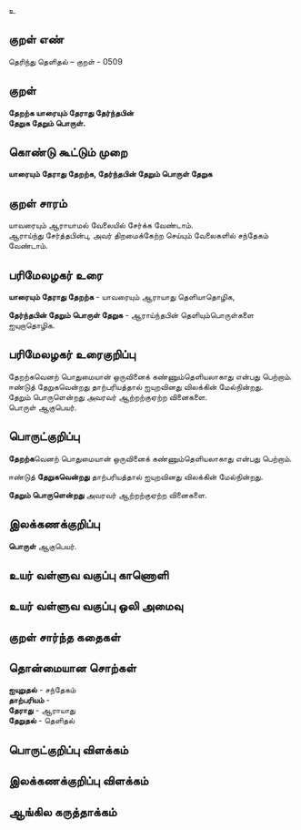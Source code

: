 உ

## குறள் எண் 

தெரிந்து தெளிதல்  – குறள் - 0509  

## குறள் 

**தேறற்க யாரையும் தேராது தேர்ந்தபின்  
தேறுக தேறும் பொருள்.**

## கொண்டு கூட்டும் முறை

**யாரையும் தேராது தேறற்க, தேர்ந்தபின் தேறும் பொருள் தேறுக**

## குறள் சாரம் 

யாவரையும் ஆராயாமல் வேலையில் சேர்க்க வேண்டாம்.   
ஆராய்ந்து சேர்த்தபின்பு, அவர் திறமைக்கேற்ற செய்யும் வேலைகளில் சந்தேகம் வேண்டாம்.  

## பரிமேலழகர் உரை

**யாரையும் தேராது தேறற்க** - யாவரையும் ஆராயாது தெளியாதொழிக,  

**தேர்ந்தபின் தேறும் பொருள் தேறுக** - ஆராய்ந்தபின் தெளியும்பொருள்களை ஐயுறாதொழிக.   

## பரிமேலழகர் உரைகுறிப்பு   

தேறற்கவெனற் பொதுமையான் ஒருவினைக் கண்ணும்தெளியலாகாது என்பது பெற்றாம்.  
ஈண்டுத் தேறுகவென்றது தாற்பரியத்தால் ஐயுறவினது விலக்கின் மேல்நின்றது.  
தேறும் பொருளென்றது அவரவர் ஆற்றற்குஏற்ற வினைகளை.  
பொருள் ஆகுபெயர்.  

## பொருட்குறிப்பு 

**தேறற்க**வெனற் பொதுமையான் ஒருவினைக் கண்ணும்தெளியலாகாது என்பது பெற்றாம்.  

ஈண்டுத் **தேறுகவென்றது** தாற்பரியத்தால் ஐயுறவினது விலக்கின் மேல்நின்றது.  

**தேறும் பொருளென்றது** அவரவர் ஆற்றற்குஏற்ற வினைகளை.  

## இலக்கணக்குறிப்பு  

**பொருள்** ஆகுபெயர்.   

## உயர் வள்ளுவ வகுப்பு காணொளி


## உயர் வள்ளுவ வகுப்பு ஒலி அமைவு 

 
## குறள் சார்ந்த கதைகள் 


## தொன்மையான சொற்கள்

**ஐயுறுதல்** - சந்தேகம்  
**தாற்பரியம்** -   
**தேராது** - ஆராயாது   
**தேறுதல்** - தெளிதல் 

## பொருட்குறிப்பு விளக்கம்


## இலக்கணக்குறிப்பு விளக்கம்


## ஆங்கில கருத்தாக்கம் 


